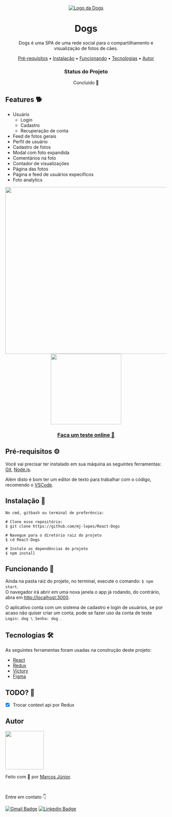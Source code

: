 <p align='center'>  
<a href='https://nice-weather.vercel.app' > 
  <img src='https://user-images.githubusercontent.com/56007721/140631908-8f5b1069-0d2b-4ee1-b72f-a598e3f352e9.png' alt='Logo da Dogs'> 
</a>
</p>

<h1 align='center'>Dogs</h1> 
<p align='center'>  
Dogs é uma SPA de uma rede social para o compartilhamento e visualização de fotos de cães. 

<p align="center">
 <a href="#requisitos">Pré-requisitos</a> •
 <a href="#instalacao">Instalação</a> •
 <a href="#funcionando">Funcionando</a> •
 <a href="#tecnologias">Tecnologias</a> •   
 <a href="#autor">Autor</a> 
</p>

<div align='center'>
	<h3>Status do Projeto</h3>
	<p> Concluido 🌟</p>
</div>

<h2> Features 🐕</h2>

- Usuário
  - Login
  - Cadastro
  - Recuperação de conta
- Feed de fotos gerais
- Perfil de usuário
- Cadastro de fotos
- Modal com foto expandida
- Comentários na foto
- Contador de visualizações
- Página das fotos
- Página e feed de usuários expecificos 
- Foto analytics 

<div align='center'> 
<img src='https://user-images.githubusercontent.com/56007721/140632457-37e24230-c58b-4ba7-aa6c-446253a103e3.png'/ style="width: 520px;" />   <img src='https://user-images.githubusercontent.com/56007721/140632458-745d5763-a742-4d8f-af37-e3d03027b712.png' style="width: 220px;"/>

<a href='https://react-dogs-gold.vercel.app'> <h3> Faça um teste online 🐶</h3> </a>

</div>


<h2 id='requisitos'> Pré-requisitos ⚙</h2>

Você vai precisar ter instalado em sua máquina as seguintes ferramentas:
[Git](https://git-scm.com), [Node.js](https://nodejs.org/en/).

Além disto é bom ter um editor de texto para trabalhar com o código, recomendo o [VSCode](https://code.visualstudio.com/).

<h2 id='instalacao'> Instalação 🔧</h2>

``` 
No cmd, gitbash ou terminal de preferência: 

# Clone esse repositório:
$ git clone https://github.com/mj-lopes/React-Dogs 

# Navegue para o diretório raiz do projeto
$ cd React-Dogs

# Instale as dependências do projeto
$ npm install
```

<h2 id='funcionando'> Funcionando 💨 </h2>

Ainda na pasta raiz do projeto, no terminal, execute o comando: ``` $ npm start ```.<br/>
O navegador irá abrir em uma nova janela o app já rodando, do contrário, abra em [http://localhost:3000](http://localhost:3000).

O aplicativo conta com um sistema de cadastro e login de usuários, se por acaso não quiser criar um conta, pode se fazer uso da conta de teste ```Login: dog \ Senha: dog ```.

</p>

<h2 id='tecnologias'> Tecnologias 🛠 </h2>

As seguintes ferramentas foram usadas na construção deste projeto:

- [React](https://pt-br.reactjs.org/)
- [Redux](https://react-redux.js.org/)
- [Victory](https://formidable.com/open-source/victory/)
- [Figma](https://www.figma.com/ui-design-tool/)

<h2> TODO? 📝 </h2>

- [x] Trocar context api por Redux

<h2 id='autor'> Autor </h2>

<img src='https://user-images.githubusercontent.com/56007721/140599522-58255910-aa8e-4045-9cf9-2f061d6dd472.png' style="width: 120px;">
<p>Feito com 🧡 por <a href='https://github.com/mj-lopes'>Marcos Júnior</a>. </p><br/>
<p>Entre em contato 👇

[![Gmail Badge](https://img.shields.io/badge/-mlrj.junior%40gmail.com-c14438?style=flat-square&logo=Gmail&logoColor=white&link=mailto:mlrj.junior@gmail.com)](mailto:mlrj.junior@gmail.com)
[![Linkedin Badge](https://img.shields.io/badge/-Marcos_Junior-blue?style=flat-square&logo=Linkedin&logoColor=white&link=https://www.linkedin.com/in/mlrjunior/)](https://www.linkedin.com/in/mlrjunior/) 
</p>

